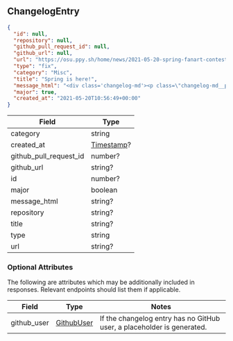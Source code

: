 ## ChangelogEntry

```json
{
  "id": null,
  "repository": null,
  "github_pull_request_id": null,
  "github_url": null,
  "url": "https://osu.ppy.sh/home/news/2021-05-20-spring-fanart-contest-results",
  "type": "fix",
  "category": "Misc",
  "title": "Spring is here!",
  "message_html": "<div class='changelog-md'><p class=\"changelog-md__paragraph\">New seasonal backgrounds ahoy! Amazing work by the artists.</p>\n</div>",
  "major": true,
  "created_at": "2021-05-20T10:56:49+00:00"
}
```

Field                  | Type
-----------------------|-----
category               | string
created_at             | [Timestamp](#timestamp)?
github_pull_request_id | number?
github_url             | string?
id                     | number?
major                  | boolean
message_html           | string?
repository             | string?
title                  | string?
type                   | string
url                    | string?

### Optional Attributes

The following are attributes which may be additionally included in responses. Relevant endpoints should list them if applicable.

Field       | Type                      | Notes
------------|---------------------------|------
github_user | [GithubUser](#githubuser) | If the changelog entry has no GitHub user, a placeholder is generated.
